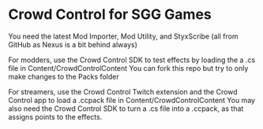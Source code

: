 # Crowd Control for SGG Games

You need the latest Mod Importer, Mod Utility, and StyxScribe (all from GitHub as Nexus is a bit behind always)

For modders, use the Crowd Control SDK to test effects by loading the a .cs file in Content/CrowdControlContent
You can fork this repo but try to only make changes to the Packs folder

For streamers, use the Crowd Control Twitch extension and the Crowd Control app to load a .ccpack file in Content/CrowdControlContent
You may also need the Crowd Control SDK to turn a .cs file into a .ccpack, as that assigns points to the effects.
